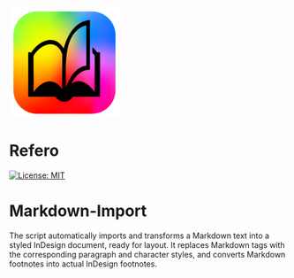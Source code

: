 <img src="docs/images/automaticbook-logo.png" alt="Mon logo" width="200"/>

# Refero

[![License: MIT](https://img.shields.io/badge/License-MIT-yellow.svg)](https://opensource.org/licenses/MIT)

# Markdown-Import
The script automatically imports and transforms a Markdown text into a styled InDesign document, ready for layout. It replaces Markdown tags with the corresponding paragraph and character styles, and converts Markdown footnotes into actual InDesign footnotes.
